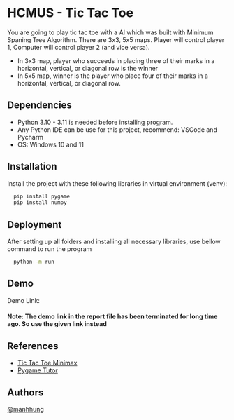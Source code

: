 
# HCMUS - Tic Tac Toe

You are going to play tic tac toe with a AI which was built with Minimum Spaning Tree Algorithm.
There are 3x3, 5x5 maps. Player will control player 1, Computer will control player 2 (and vice versa).

- In 3x3 map, player who succeeds in placing three of their marks in a horizontal, vertical, or diagonal row is the winner
- In 5x5 map, winner is the player who place four of their marks in a horizontal, vertical, or diagonal row.

## Dependencies

* Python 3.10 - 3.11 is needed before installing program.
* Any Python IDE can be use for this project, recommend: VSCode and Pycharm
* OS: Windows 10 and 11
## Installation

Install the project with these following libraries in virtual environment (venv):

```bash
  pip install pygame
  pip install numpy
```
    
## Deployment

After setting up all folders and installing all necessary libraries, use bellow command to run the program

```bash
  python -m run
```
## Demo

Demo Link: 
#### Note: The demo link in the report file has been terminated for long time ago. So use the given link instead


## References

 - [Tic Tac Toe Minimax](https://www.researchgate.net/publication/346813363_Analysis_of_Minimax_Algorithm_Using_Tic-Tac-Toe)
 - [Pygame Tutor](https://www.youtube.com/watch?v=FfWpgLFMI7w)


## Authors

[@manhhung](https://github.com/Hung369)

